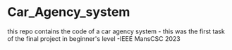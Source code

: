 # Car_Agency_system
this repo contains the code of a car agency system - this was the first task of the final project in beginner's level -IEEE MansCSC 2023
